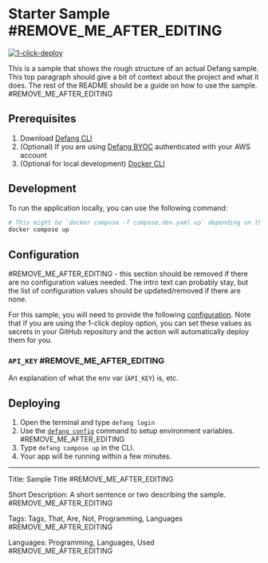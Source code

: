# Starter Sample #REMOVE_ME_AFTER_EDITING

[![1-click-deploy](https://defang.io/deploy-with-defang.png)](https://portal.defang.dev/redirect?url=https%3A%2F%2Fgithub.com%2Fnew%3Ftemplate_name%3Dsample-django-channels-redis-template%26template_owner%3DDefangSamples)

This is a sample that shows the rough structure of an actual Defang sample. This top paragraph should give a bit of context about the project and what it does. The rest of the README should be a guide on how to use the sample. #REMOVE_ME_AFTER_EDITING

## Prerequisites

1. Download [Defang CLI](https://github.com/DefangLabs/defang)
2. (Optional) If you are using [Defang BYOC](https://docs.aws.amazon.com/cli/latest/userguide/cli-chap-configure.html) authenticated with your AWS account
3. (Optional for local development) [Docker CLI](https://docs.docker.com/engine/install/)

## Development

To run the application locally, you can use the following command:

```bash
# This might be `docker compose -f compose.dev.yaml up` depending on the project. #REMOVE_ME_AFTER_EDITING
docker compose up
```

## Configuration
#REMOVE_ME_AFTER_EDITING - this section should be removed if there are no configuration values needed. The intro text can probably stay, but the list of configuration values should be updated/removed if there are none.

For this sample, you will need to provide the following [configuration](https://docs.defang.io/docs/concepts/configuration). Note that if you are using the 1-click deploy option, you can set these values as secrets in your GitHub repository and the action will automatically deploy them for you.

### `API_KEY` #REMOVE_ME_AFTER_EDITING
An explanation of what the env var (`API_KEY`) is, etc.


## Deploying

1. Open the terminal and type `defang login`
2. Use the [`defang config`](https://docs.defang.io/docs/concepts/compose#configuration) command to setup environment variables. #REMOVE_ME_AFTER_EDITING
3. Type `defang compose up` in the CLI.
4. Your app will be running within a few minutes.

---

Title: Sample Title #REMOVE_ME_AFTER_EDITING

Short Description: A short sentence or two describing the sample. #REMOVE_ME_AFTER_EDITING

Tags: Tags, That, Are, Not, Programming, Languages #REMOVE_ME_AFTER_EDITING

Languages: Programming, Languages, Used #REMOVE_ME_AFTER_EDITING
